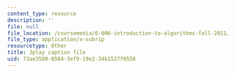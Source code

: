 ```yaml
---
content_type: resource
description: ''
file: null
file_location: /coursemedia/6-006-introduction-to-algorithms-fall-2011/73ae358085043ef919e234b1527f0558_t5Wxk96QjUk.srt
file_type: application/x-subrip
resourcetype: Other
title: 3play caption file
uid: 73ae3580-8504-3ef9-19e2-34b1527f0558
---
```

